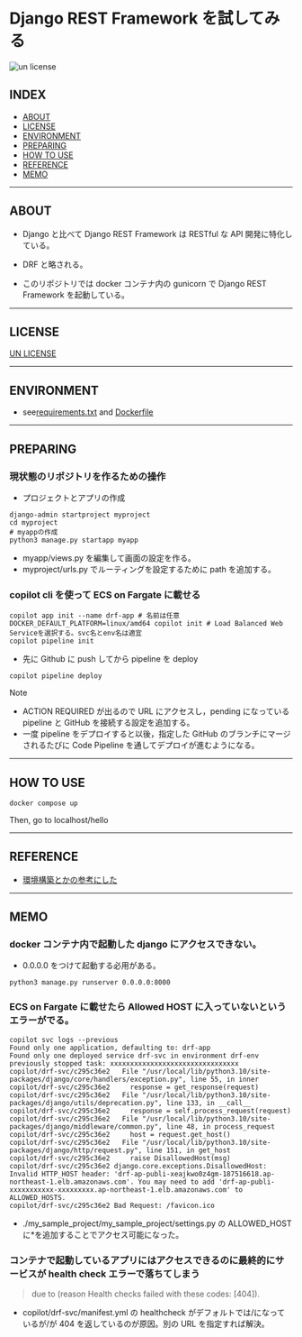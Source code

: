 # Django REST Framework を試してみる

![un license](https://img.shields.io/github/license/RyosukeDTomita/django-restframework-docker)

## INDEX

- [ABOUT](#about)
- [LICENSE](#license)
- [ENVIRONMENT](#environment)
- [PREPARING](#preparing)
- [HOW TO USE](#how-to-use)
- [REFERENCE](#reference)
- [MEMO](#MEMO)

---

## ABOUT

- Django と比べて Django REST Framework は RESTful な API 開発に特化している。
- DRF と略される。

- このリポジトリでは docker コンテナ内の gunicorn で Django REST Framework を起動している。

---

## LICENSE

[UN LICENSE](./LICENSE)

---

## ENVIRONMENT

- see[requirements.txt](app/requirements.txt) and [Dockerfile](Dockerfile)

---

## PREPARING

### 現状態のリポジトリを作るための操作

- プロジェクトとアプリの作成

```shell
django-admin startproject myproject
cd myproject
# myappの作成
python3 manage.py startapp myapp
```

- myapp/views.py を編集して画面の設定を作る。
- myproject/urls.py でルーティングを設定するために path を追加する。

### copilot cli を使って ECS on Fargate に載せる

```shell
copilot app init --name drf-app # 名前は任意
DOCKER_DEFAULT_PLATFORM=linux/amd64 copilot init # Load Balanced Web Serviceを選択する。svc名とenv名は適宜
copilot pipeline init
```

- 先に Github に push してから pipeline を deploy

```shell
copilot pipeline deploy
```

> [!NOTE]
>
> - ACTION REQUIRED が出るので URL にアクセスし，pending になっている pipeline と GitHub を接続する設定を追加する。
> - 一度 pipeline をデプロイすると以後，指定した GitHub のブランチにマージされるたびに Code Pipeline を通してデプロイが進むようになる。

---

## HOW TO USE

```shell
docker compose up
```

Then, go to localhost/hello

---

## REFERENCE

- [環境構築とかの参考にした](https://qiita.com/kimihiro_n/items/86e0a9e619720e57ecd8)

---

## MEMO

### docker コンテナ内で起動した django にアクセスできない。

- 0.0.0.0 をつけて起動する必用がある。

```shell
python3 manage.py runserver 0.0.0.0:8000
```

### ECS on Fargate に載せたら Allowed HOST に入っていないというエラーがでる。

```shell
copilot svc logs --previous
Found only one application, defaulting to: drf-app
Found only one deployed service drf-svc in environment drf-env
previously stopped task: xxxxxxxxxxxxxxxxxxxxxxxxxxxxxxxx
copilot/drf-svc/c295c36e2   File "/usr/local/lib/python3.10/site-packages/django/core/handlers/exception.py", line 55, in inner
copilot/drf-svc/c295c36e2     response = get_response(request)
copilot/drf-svc/c295c36e2   File "/usr/local/lib/python3.10/site-packages/django/utils/deprecation.py", line 133, in __call__
copilot/drf-svc/c295c36e2     response = self.process_request(request)
copilot/drf-svc/c295c36e2   File "/usr/local/lib/python3.10/site-packages/django/middleware/common.py", line 48, in process_request
copilot/drf-svc/c295c36e2     host = request.get_host()
copilot/drf-svc/c295c36e2   File "/usr/local/lib/python3.10/site-packages/django/http/request.py", line 151, in get_host
copilot/drf-svc/c295c36e2     raise DisallowedHost(msg)
copilot/drf-svc/c295c36e2 django.core.exceptions.DisallowedHost: Invalid HTTP_HOST header: 'drf-ap-publi-xeajkwo0z4gm-187516618.ap-northeast-1.elb.amazonaws.com'. You may need to add 'drf-ap-publi-xxxxxxxxxxx-xxxxxxxxx.ap-northeast-1.elb.amazonaws.com' to ALLOWED_HOSTS.
copilot/drf-svc/c295c36e2 Bad Request: /favicon.ico
```

- ./my_sample_project/my_sample_project/settings.py の ALLOWED_HOST に\*を追加することでアクセス可能になった。

### コンテナで起動しているアプリにはアクセスできるのに最終的にサービスが health check エラーで落ちてしまう

> due to (reason Health checks failed with these codes: [404]).

- copilot/drf-svc/manifest.yml の healthcheck がデフォルトでは/になっているが/が 404 を返しているのが原因。別の URL を指定すれば解決。
